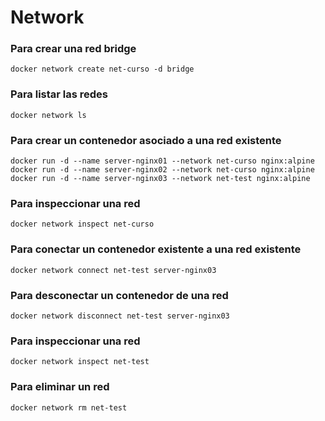 # Network

### Para crear una red bridge

```
docker network create net-curso -d bridge
```

### Para listar las redes

```
docker network ls
```

### Para crear un contenedor asociado a una red existente

```
docker run -d --name server-nginx01 --network net-curso nginx:alpine
docker run -d --name server-nginx02 --network net-curso nginx:alpine
docker run -d --name server-nginx03 --network net-test nginx:alpine
```

### Para inspeccionar una red

```
docker network inspect net-curso
```

### Para conectar un contenedor existente a una red existente

```
docker network connect net-test server-nginx03
```

### Para desconectar un contenedor de una red

```
docker network disconnect net-test server-nginx03
```

### Para inspeccionar una red

```
docker network inspect net-test
```

### Para eliminar un red

```
docker network rm net-test
```

